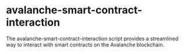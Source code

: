# avalanche-smart-contract-interaction
The avalanche-smart-contract-interaction script provides a streamlined way to interact with smart contracts on the Avalanche blockchain. 
